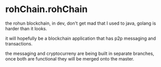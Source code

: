 # rohChain.rohChain
 the rohun blockchain, in dev, don't get mad that I used to java, golang is harder than it looks.
 
 it will hopefully be a blockchain application that has p2p messaging and transactions. 
 
 the messaging and cryptocurreny are being built in separate branches, once both are functional they will be merged onto the master. 
 

